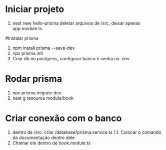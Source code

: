 # Iniciar projeto

1. nest new hello-prisma
   deletar arquivos de /src, deixar apenas app.module.ts

#Instalar prisma

1. npm install prisma --save-dev
2. npx prisma init
3. Criar db no postgress, configurar banco e senha no .env

# Rodar prisma

1. npx prisma migrate dev
2. nest g resource module/book

# Criar conexão com o banco

1. dentro de /src. criar /database/prisma.service.ts
   1.1. Colocar o comando da documentação dentro dele
2. Chamar ele dentro de book.module.ts
